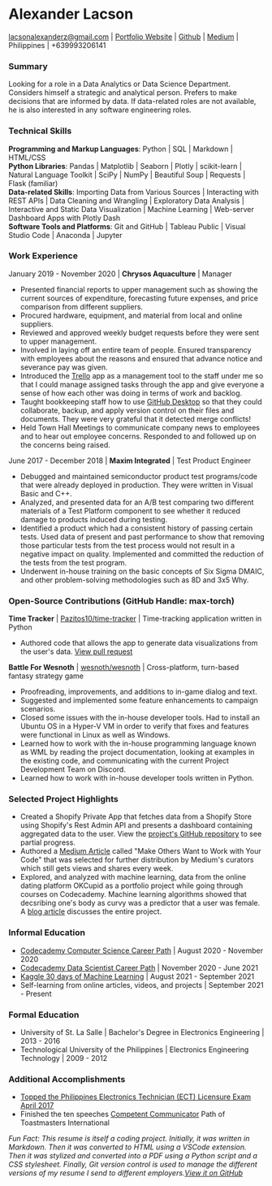 # Alexander Lacson
lacsonalexanderz@gmail.com | [Portfolio Website](https://max-torch.github.io/) | 
[Github](https://github.com/max-torch) | [Medium](https://lacsonalexanderz.medium.com/) | Philippines | +639993206141

### Summary
Looking for a role in a Data Analytics or Data Science Department. Considers himself a strategic and analytical person. Prefers to make decisions that are informed by data. If data-related roles are not
available, he is also interested in any software engineering roles.
### Technical Skills
**Programming and Markup Languages**: Python | SQL | Markdown | HTML/CSS<br>
**Python Libraries**:  Pandas | Matplotlib | Seaborn | Plotly | scikit-learn | Natural Language Toolkit | SciPy | NumPy | Beautiful Soup | Requests | Flask (familiar)
<br>
**Data-related Skills**: Importing Data from Various Sources | Interacting with REST APIs | Data Cleaning and Wrangling | Exploratory Data Analysis | Interactive and Static Data Visualization | Machine Learning | Web-server Dashboard Apps with Plotly Dash<br>
**Software Tools and Platforms**: Git and GitHub | Tableau Public | Visual Studio Code | Anaconda | Jupyter<br>
### Work Experience
January 2019 - November 2020 | **Chrysos Aquaculture** | Manager
* Presented financial reports to upper management such as showing the current sources of expenditure, forecasting future expenses, and price comparison from different suppliers.
* Procured hardware, equipment, and material from local and online suppliers.
* Reviewed and approved weekly budget requests before they were sent to upper management.
* Involved in laying off an entire team of people. Ensured transparency with employees about the reasons and ensured that advance notice and severance pay was given.
* Introduced the [Trello](https://trello.com/about) app as a management tool to the staff under me so that I could manage assigned tasks through the app and give everyone a sense of how each other was doing in terms of work and backlog.
* Taught bookkeeping staff how to use [GitHub Desktop](https://desktop.github.com/) so that they could collaborate, backup, and apply version control on their files and documents. They were very grateful that it detected merge conflicts!
* Held Town Hall Meetings to communicate company news to employees and to hear out employee concerns. Responded to and followed up on the concerns being raised.

June 2017 - December 2018 | **Maxim Integrated** | Test Product Engineer
* Debugged and maintained semiconductor product test programs/code that were already deployed in production. They were written in Visual Basic and C++.
* Analyzed, and presented data for an A/B test comparing two different materials of a Test Platform component to see whether it reduced damage to products induced during testing.
* Identified a product which had a consistent history of passing certain tests. Used data of present and past performance to show that removing those particular tests from the test process would not result in a negative impact on quality. Implemented and committed the reduction of the tests from the test program.
* Underwent in-house training on the basic concepts of Six Sigma DMAIC, and other problem-solving methodologies such as 8D and 3x5 Why.
### Open-Source Contributions (GitHub Handle: max-torch)
**Time Tracker** | [Pazitos10/time-tracker](https://github.com/Pazitos10/time-tracker) | Time-tracking application written in Python
* Authored code that allows the app to generate data visualizations from the user's data. [View pull request](https://github.com/Pazitos10/time-tracker/pull/3)

**Battle For Wesnoth** | [wesnoth/wesnoth](https://github.com/wesnoth/wesnoth) | Cross-platform, turn-based fantasy strategy game
* Proofreading, improvements, and additions to in-game dialog and text.
* Suggested and implemented some feature enhancements to campaign scenarios.
* Closed some issues with the in-house developer tools. Had to install an Ubuntu OS in a Hyper-V VM in order to verify that fixes and features were functional in Linux as well as Windows.
* Learned how to work with the in-house programming language known as WML by reading the project documentation, looking at examples in the existing code, and communicating with the current Project Development Team on Discord.
* Learned how to work with in-house developer tools written in Python.
### Selected Project Highlights
* Created a Shopify Private App that fetches data from a Shopify Store using Shopify's Rest Admin API and presents a dashboard containing aggregated data to the user. View the [project's GitHub repository](https://github.com/max-torch/Custom-Shopify-Analytics) to see partial progress.
* Authored a [Medium Article](https://medium.com/codex/make-others-want-to-work-with-your-code-93bf745bd35b) called "Make Others Want to Work with Your Code" that was selected for further distribution by Medium's curators which still gets views and shares every week.
* Explored, and analyzed with machine learning, data from the online dating platform OKCupid as a portfolio project while going through courses on Codecademy. Machine learning algorithms showed that decsribing one's body as curvy was a predictor that a user was female. A [blog article](https://max-torch.github.io/2021/05/15/OKCupid.html) discusses the entire project.
### Informal Education
* [Codecademy Computer Science Career Path](https://www.codecademy.com/learn/paths/computer-science) | August 2020 - November 2020
* [Codecademy Data Scientist Career Path](https://www.codecademy.com/learn/paths/data-science) | November 2020 - June 2021
* [Kaggle 30 days of Machine Learning](https://www.kaggle.com/thirty-days-of-ml) | August 2021 - September 2021
* Self-learning  from online articles, videos, and projects | September 2021 - Present
### Formal Education
* University of St. La Salle | Bachelor's Degree in Electronics Engineering | 2013 - 2016
* Technological University of the Philippines | Electronics Engineering Technology | 2009 - 2012
### Additional Accomplishments
* [Topped the Philippines Electronics Technician (ECT) Licensure Exam April 2017](https://www.prcboardnews.com/2017/04/top-10-passers-april-2017-ece-ect-board-exam-results.html)
* Finished the ten speeches [Competent Communicator](https://www.nytoastmasters.org/competent-communicator) Path of Toastmasters International

*Fun Fact: This resume is itself a coding project. Initially, it was written in Markdown. Then it was converted to HTML using a VSCode extension. Then it was stylized and converted into a PDF using a Python script and a CSS stylesheet. Finally, Git version control is used to manage the different versions of my resume I send to different employers.[View it on GitHub](https://github.com/max-torch/My-Resume-Generator)*







